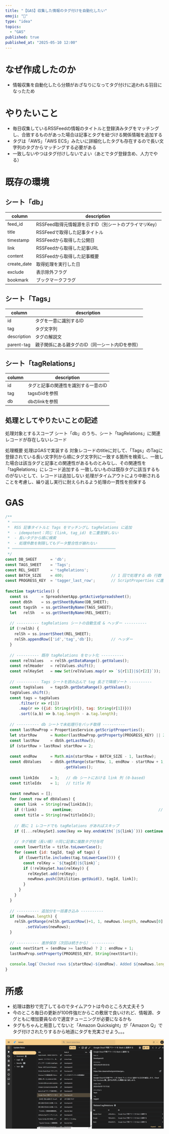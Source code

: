 ```yaml
---
title: "【GAS】収集した情報のタグ付けを自動化したい"
emoji: "🦆"
type: "idea"
topics:
  - "GAS"
published: true
published_at: "2025-05-10 12:00"
---
```


# なぜ作成したのか

- 情報収集を自動化したら分類がおざなりになってタグ付けに追われる羽目になったため

# やりたいこと
- 毎日収集しているRSSFeedの情報のタイトルと登録済みタグをマッチングし、合致するものがあった場合は記事とタグを紐づける関係情報を追加する
- タグは「AWS」「AWS ECS」みたいに詳細化したタグも存在するので長い文字列のタグからマッチングする必要がある
- 一致しないやつはタグ付けしないでよい（あとでタグ登録含め、人力でやる）

# 既存の環境
## シート「db」
|column|description|
|---|---|
|feed_id|RSSFeed取得元情報源を示すID（別シートのプライマリKey）
|title|RSSFeedで取得した記事タイトル
|timestamp|RSSFeedから取得した公開日
|link|RSSFeedから取得した記事URL
|content|RSSFeedから取得した記事概要
|create_date|取得処理を実行した日
|exclude|表示除外フラグ
|bookmark|ブックマークフラグ

## シート「Tags」
|column|description|
|---|---|
|id|タグを一意に識別するID
|tag|タグ文字列
|description|タグの解説文
|parent-tag|親子関係にある親タグのID（同一シート内IDを参照）

## シート「tagRelations」
|column|description|
|---|---|
|id|タグと記事の関連性を識別する一意のID
|tag|tagsのidを参照
|db|dbのlinkを参照

## 処理としてやりたいことの記述
処理対象とするスコープ
シート「db」のうち、シート「tagRelations」に関連レコードが存在しないレコード

処理概要
処理はGASで実装する
対象レコードのtitleに対して、「Tags」のTagに登録されている長い文字列から順にタグ文字列に一致する箇所を検索し、一致した場合は該当タグと記事との関連性があるものとみなし、その関連性を「tagRelations」にレコード追加する
一致しないものは既存タグに該当するものがないとして、レコードは追加しない
処理がタイムアウトにより中断されることを考慮し、繰り返し実行に耐えられるよう処理の一貫性を担保する

# GAS

```javascript
/**
 * ──────────────────────────────────────────────
 *  RSS 記事タイトルと Tags をマッチングし tagRelations に追加
 *  - idempotent：同じ (link, tag_id) を二重登録しない
 *  - 長いタグから順に検索
 *  - 処理件数を制限してもデータ整合性が崩れない
 * ──────────────────────────────────────────────
 */
const DB_SHEET      = 'db';
const TAGS_SHEET    = 'Tags';
const REL_SHEET     = 'tagRelations';
const BATCH_SIZE    = 400;                     // 1 回で処理する db 行数（タイムアウト対策）
const PROGRESS_KEY  = 'tagger_last_row';       // ScriptProperties に進捗を保存

function tagArticles() {
  const ss      = SpreadsheetApp.getActiveSpreadsheet();
  const dbSh    = ss.getSheetByName(DB_SHEET);
  const tagsSh  = ss.getSheetByName(TAGS_SHEET);
  let   relSh   = ss.getSheetByName(REL_SHEET);

  // ---------- tagRelations シートの自動生成 & ヘッダー ----------
  if (!relSh) {
    relSh = ss.insertSheet(REL_SHEET);
    relSh.appendRow(['id','tag','db']);        // ヘッダー
  }

  // ---------- 既存 tagRelations をセット化 ----------
  const relValues   = relSh.getDataRange().getValues();
  const relHeader   = relValues.shift();
  const relKeySet   = new Set(relValues.map(r => `${r[1]}|${r[2]}`));   // "tagId|link"

  // ---------- Tags シートを読み込んで tag 長さで降順ソート ----------
  const tagValues   = tagsSh.getDataRange().getValues();
  tagValues.shift();                                                     // ヘッダー除外
  const tags = tagValues
      .filter(r => r[1])                                                 // tag 文字列が空でない
      .map(r => ({id: String(r[0]), tag: String(r[1])}))
      .sort((a,b) => b.tag.length - a.tag.length);                       // 長い -> 短い

  // ---------- db シートで未処理行をバッチ取得 ----------
  const lastRowProp = PropertiesService.getScriptProperties();
  let startRow      = Number(lastRowProp.getProperty(PROGRESS_KEY) || 2); // 1 行目はヘッダー
  const lastRow     = dbSh.getLastRow();
  if (startRow > lastRow) startRow = 2;                                   // 巡回完了 → 先頭へ

  const endRow      = Math.min(startRow + BATCH_SIZE - 1, lastRow);
  const dbValues    = dbSh.getRange(startRow, 1, endRow - startRow + 1, dbSh.getLastColumn())
                          .getValues();

  const linkIdx     = 3;   // db シートにおける link 列 (0-based)
  const titleIdx    = 1;   // title 列

  const newRows = [];
  for (const row of dbValues) {
    const link  = String(row[linkIdx]);
    if (!link)       continue;                                      // 空行防止
    const title = String(row[titleIdx]);

    // 既に 1 レコードでも tagRelations があればスキップ
    if ([...relKeySet].some(key => key.endsWith(`|${link}`))) continue;

    // タグ検索（長い順）※同じ記事に複数タグ付与可
    const lowerTitle = title.toLowerCase();
    for (const {id: tagId, tag} of tags) {
      if (lowerTitle.includes(tag.toLowerCase())) {
        const relKey = `${tagId}|${link}`;
        if (!relKeySet.has(relKey)) {
          relKeySet.add(relKey);
          newRows.push([Utilities.getUuid(), tagId, link]);
        }
      }
    }
  }

  // ---------- 追加分を一括書き込み ----------
  if (newRows.length) {
    relSh.getRange(relSh.getLastRow()+1, 1, newRows.length, newRows[0].length)
         .setValues(newRows);
  }

  // ---------- 進捗保存（次回は続きから） ----------
  const nextStart = (endRow >= lastRow) ? 2 : endRow + 1;
  lastRowProp.setProperty(PROGRESS_KEY, String(nextStart));

  console.log(`Checked rows ${startRow}-${endRow}. Added ${newRows.length} relations.`);
}
```

# 所感
- 処理は数秒で完了してるのでタイムアウトは今のところ大丈夫そう
- 今のところ毎日の更新が100件強だからこの敷居で良いけれど、情報源、タグともに増加要員なので適宜チューニングが必要になるかも
- タグもちゃんと用意してないと「Amazon Quicksight」が「Amazon Q」でタグ付けされたりするから地道にタグを充実させよう。。。

![](/images/2025051000001/2025051001.png)